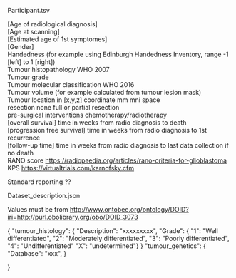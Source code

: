 Participant.tsv

[Age of radiological diagnosis]  
[Age at scanning]  
[Estimated age of 1st symptomes]  
[Gender]  
Handedness (for example using Edinburgh Handedness Inventory, range -1 [left] to 1 [right])  
Tumour histopathology WHO 2007  
Tumour grade  
Tumour molecular classification WHO 2016  
Tumour volume (for example calculated from tumour lesion mask)  
Tumour location in [x,y,z] coordinate mm mni space  
resection none full or partial resection  
pre-surgical interventions chemotherapy/radiotherapy  
[overall survival] time in weeks from radio diagnosis to death  
[progression free survival] time in weeks from radio diagnosis to 1st recurrence  
[follow-up time] time in weeks from radio diagnosis to last data collection if no death  
RANO score https://radiopaedia.org/articles/rano-criteria-for-glioblastoma  
KPS https://virtualtrials.com/karnofsky.cfm  
  
Standard reporting ??
 
Dataset_description.json
  
Values must be from
http://www.ontobee.org/ontology/DOID?iri=http://purl.obolibrary.org/obo/DOID_3073  

{
"tumour_histology": {
"Description": "xxxxxxxxx",
"Grade":
{ "1": "Well differentiated",
"2": "Moderately differentiated",
"3": "Poorly differentiated",
"4": "Undifferentiated"
"X": "undetermined"}
}
"tumour_genetics": {
"Database": "xxx",
}

}
